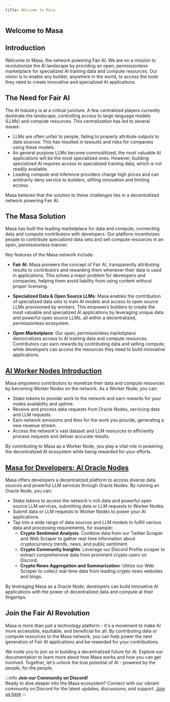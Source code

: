 ```yaml
---
title: Welcome to Masa
---
```


## Welcome to Masa

## Introduction

Welcome to Masa, the network powering Fair AI. We are on a mission to revolutionize the AI landscape by providing an open, permissionless marketplace for specialized AI training data and compute resources. Our vision is to enable any builder, anywhere in the world, to access the tools they need to create innovative and specialized AI applications.

## The Need for Fair AI

The AI industry is at a critical juncture. A few centralized players currently dominate the landscape, controlling access to large language models (LLMs) and compute resources. This centralization has led to several issues:

- LLMs are often unfair to people, failing to properly attribute outputs to data sources. This has resulted in lawsuits and risks for companies using these models.
- As general purpose LLMs become commoditized, the most valuable AI applications will be the most specialized ones. However, building specialized AI requires access to specialized training data, which is not readily available.
- Leading compute and inference providers charge high prices and can arbitrarily deny service to builders, stifling innovation and limiting access.

Masa believes that the solution to these challenges lies in a decentralized network powering Fair AI.

## The Masa Solution

Masa has built the leading marketplace for data and compute, connecting data and compute contributors with developers. Our platform incentivizes people to contribute specialized data sets and sell compute resources in an open, permissionless manner.

Key features of the Masa network include:

- **Fair AI**: Masa pioneers the concept of Fair AI, transparently attributing results to contributors and rewarding them whenever their data is used in applications. This solves a major problem for developers and companies, helping them avoid liability from using content without proper licensing.

- **Specialized Data & Open Source LLMs**: Masa enables the contribution of specialized data sets to train AI models and access to open source LLMs provisioned by workers. This empowers builders to create the most valuable and specialized AI applications by leveraging unique data and powerful open source LLMs, all within a decentralized, permissionless ecosystem.

- **Open Marketplace**: Our open, permissionless marketplace democratizes access to AI training data and compute resources. Contributors can earn rewards by contributing data and selling compute, while developers can access the resources they need to build innovative applications.

## [AI Worker Nodes Introduction](docs/ai-worker-node/introduction.md)

Masa empowers contributors to monetize their data and compute resources by becoming Worker Nodes on the network. As a Worker Node, you can:

- Stake tokens to provide work to the network and earn rewards for your nodes availablity and uptime.
- Receive and process data requests from Oracle Nodes, servicing data and LLM requests.
- Earn network emissions and fees for the work you provide, generating a new revenue stream.
- Access the network's vast dataset and LLM resources to efficiently process requests and deliver accurate results.

By contributing to Masa as a Worker Node, you play a vital role in powering the decentralized AI ecosystem while being rewarded for your efforts.

## [Masa for Developers: AI Oracle Nodes](docs/ai-oracle-node/introduction.md)

Masa offers developers a decentralized platform to access diverse data sources and powerful LLM services through Oracle Nodes. By running an Oracle Node, you can:

- Stake tokens to access the network's rich data and powerful open source LLM services, submitting data or LLM requests to Worker Nodes.
- Submit data or LLM requests to Worker Nodes to power your AI applications.
- Tap into a wide range of data sources and LLM models to fulfill various data and processing requirements, for example:
  - **Crypto Sentiment Analysis**: Combine data from our Twitter Scraper and Web Scraper to gather real-time information about cryptocurrency trends, news, and public sentiment.
  - **Crypto Community Insights**: Leverage our Discord Profile scraper to extract comprehensive data from prominent crypto users on Discord.
  - **Crypto News Aggregation and Summarization**: Utilize our Web Scraper to collect real-time data from leading crypto news websites and blogs.

By leveraging Masa as a Oracle Node, developers can build innovative AI applications with the power of decentralized data and compute at their fingertips.

## Join the Fair AI Revolution

Masa is more than just a technology platform - it's a movement to make AI more accessible, equitable, and beneficial for all. By contributing data or compute resources to the Masa network, you can help power the next generation of Fair AI applications and be rewarded for your contributions.

We invite you to join us in building a decentralized future for AI. Explore our documentation to learn more about how Masa works and how you can get involved. Together, let's unlock the true potential of AI - powered by the people, for the people.

:::info
**Join our Community on Discord!**  
Ready to dive deeper into the Masa ecosystem? Connect with our vibrant community on Discord for the latest updates, discussions, and support. [Join us here](https://discord.gg/masafinance)
:::
